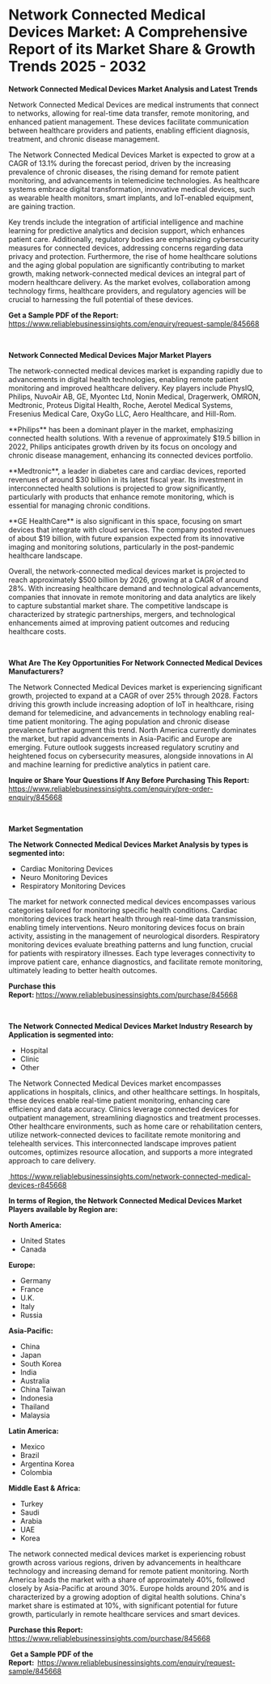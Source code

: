 <p><h1>Network Connected Medical Devices Market: A Comprehensive Report of its Market Share & Growth Trends 2025 - 2032</h1></p><p><strong>Network Connected Medical Devices Market Analysis and Latest Trends</strong></p>
<p><p>Network Connected Medical Devices are medical instruments that connect to networks, allowing for real-time data transfer, remote monitoring, and enhanced patient management. These devices facilitate communication between healthcare providers and patients, enabling efficient diagnosis, treatment, and chronic disease management. </p><p>The Network Connected Medical Devices Market is expected to grow at a CAGR of 13.1% during the forecast period, driven by the increasing prevalence of chronic diseases, the rising demand for remote patient monitoring, and advancements in telemedicine technologies. As healthcare systems embrace digital transformation, innovative medical devices, such as wearable health monitors, smart implants, and IoT-enabled equipment, are gaining traction.</p><p>Key trends include the integration of artificial intelligence and machine learning for predictive analytics and decision support, which enhances patient care. Additionally, regulatory bodies are emphasizing cybersecurity measures for connected devices, addressing concerns regarding data privacy and protection. Furthermore, the rise of home healthcare solutions and the aging global population are significantly contributing to market growth, making network-connected medical devices an integral part of modern healthcare delivery. As the market evolves, collaboration among technology firms, healthcare providers, and regulatory agencies will be crucial to harnessing the full potential of these devices.</p></p>
<p><strong>Get a Sample PDF of the Report:&nbsp;</strong> <a href="https://www.reliablebusinessinsights.com/enquiry/request-sample/845668?utm_campaign=3213&utm_medium=2&utm_source=Github&utm_content=ia&utm_term=13042025&utm_id=network-connected-medical-devices">https://www.reliablebusinessinsights.com/enquiry/request-sample/845668</a></p>
<p>&nbsp;</p>
<p><strong>Network Connected Medical Devices Major Market Players</strong></p>
<p><p>The network-connected medical devices market is expanding rapidly due to advancements in digital health technologies, enabling remote patient monitoring and improved healthcare delivery. Key players include PhysIQ, Philips, NuvoAir AB, GE, Myontec Ltd, Nonin Medical, Dragerwerk, OMRON, Medtronic, Proteus Digital Health, Roche, Aerotel Medical Systems, Fresenius Medical Care, OxyGo LLC, Aero Healthcare, and Hill-Rom.</p><p>**Philips** has been a dominant player in the market, emphasizing connected health solutions. With a revenue of approximately $19.5 billion in 2022, Philips anticipates growth driven by its focus on oncology and chronic disease management, enhancing its connected devices portfolio.</p><p>**Medtronic**, a leader in diabetes care and cardiac devices, reported revenues of around $30 billion in its latest fiscal year. Its investment in interconnected health solutions is projected to grow significantly, particularly with products that enhance remote monitoring, which is essential for managing chronic conditions.</p><p>**GE HealthCare** is also significant in this space, focusing on smart devices that integrate with cloud services. The company posted revenues of about $19 billion, with future expansion expected from its innovative imaging and monitoring solutions, particularly in the post-pandemic healthcare landscape.</p><p>Overall, the network-connected medical devices market is projected to reach approximately $500 billion by 2026, growing at a CAGR of around 28%. With increasing healthcare demand and technological advancements, companies that innovate in remote monitoring and data analytics are likely to capture substantial market share. The competitive landscape is characterized by strategic partnerships, mergers, and technological enhancements aimed at improving patient outcomes and reducing healthcare costs.</p></p>
<p>&nbsp;</p>
<p><strong>What Are The Key Opportunities For Network Connected Medical Devices Manufacturers?</strong></p>
<p><p>The Network Connected Medical Devices market is experiencing significant growth, projected to expand at a CAGR of over 25% through 2028. Factors driving this growth include increasing adoption of IoT in healthcare, rising demand for telemedicine, and advancements in technology enabling real-time patient monitoring. The aging population and chronic disease prevalence further augment this trend. North America currently dominates the market, but rapid advancements in Asia-Pacific and Europe are emerging. Future outlook suggests increased regulatory scrutiny and heightened focus on cybersecurity measures, alongside innovations in AI and machine learning for predictive analytics in patient care.</p></p>
<p><strong>Inquire or Share Your Questions If Any Before Purchasing This Report:</strong> <a href="https://www.reliablebusinessinsights.com/enquiry/pre-order-enquiry/845668?utm_campaign=3213&utm_medium=2&utm_source=Github&utm_content=ia&utm_term=13042025&utm_id=network-connected-medical-devices">https://www.reliablebusinessinsights.com/enquiry/pre-order-enquiry/845668</a></p>
<p>&nbsp;</p>
<p><strong>Market Segmentation</strong></p>
<p><strong>The Network Connected Medical Devices Market Analysis by types is segmented into:</strong></p>
<p><ul><li>Cardiac Monitoring Devices</li><li>Neuro Monitoring Devices</li><li>Respiratory Monitoring Devices</li></ul></p>
<p><p>The market for network connected medical devices encompasses various categories tailored for monitoring specific health conditions. Cardiac monitoring devices track heart health through real-time data transmission, enabling timely interventions. Neuro monitoring devices focus on brain activity, assisting in the management of neurological disorders. Respiratory monitoring devices evaluate breathing patterns and lung function, crucial for patients with respiratory illnesses. Each type leverages connectivity to improve patient care, enhance diagnostics, and facilitate remote monitoring, ultimately leading to better health outcomes.</p></p>
<p><strong>Purchase this Report:&nbsp;</strong><a href="https://www.reliablebusinessinsights.com/purchase/845668?utm_campaign=3213&utm_medium=2&utm_source=Github&utm_content=ia&utm_term=13042025&utm_id=network-connected-medical-devices">https://www.reliablebusinessinsights.com/purchase/845668</a></p>
<p>&nbsp;</p>
<p><strong>The Network Connected Medical Devices Market Industry Research by Application is segmented into:</strong></p>
<p><ul><li>Hospital</li><li>Clinic</li><li>Other</li></ul></p>
<p><p>The Network Connected Medical Devices market encompasses applications in hospitals, clinics, and other healthcare settings. In hospitals, these devices enable real-time patient monitoring, enhancing care efficiency and data accuracy. Clinics leverage connected devices for outpatient management, streamlining diagnostics and treatment processes. Other healthcare environments, such as home care or rehabilitation centers, utilize network-connected devices to facilitate remote monitoring and telehealth services. This interconnected landscape improves patient outcomes, optimizes resource allocation, and supports a more integrated approach to care delivery.</p></p>
<p><a href="https://www.reliablebusinessinsights.com/network-connected-medical-devices-r845668?utm_campaign=3213&utm_medium=2&utm_source=Github&utm_content=ia&utm_term=13042025&utm_id=network-connected-medical-devices">&nbsp;https://www.reliablebusinessinsights.com/network-connected-medical-devices-r845668</a></p>
<p><strong>In terms of Region, the Network Connected Medical Devices Market Players available by Region are:</strong></p>
<p>
    <p> <strong> North America: </strong>
        <ul>
            <li>United States</li>
            <li>Canada</li>
        </ul>
        </p> 
    <p> <strong> Europe: </strong>
        <ul>
            <li>Germany</li>
            <li>France</li>
            <li>U.K.</li>
            <li>Italy</li>
            <li>Russia</li>
        </ul>
        </p> 
    <p> <strong> Asia-Pacific: </strong>
        <ul>
            <li>China</li>
            <li>Japan</li>
            <li>South Korea</li>
            <li>India</li>
            <li>Australia</li>
            <li>China Taiwan</li>
            <li>Indonesia</li>
            <li>Thailand</li>
            <li>Malaysia</li>
        </ul>
        </p> 
    <p> <strong> Latin America: </strong>
        <ul>
            <li>Mexico</li>
            <li>Brazil</li>
            <li>Argentina Korea</li>
            <li>Colombia</li>
        </ul>
        </p> 
    <p> <strong> Middle East & Africa: </strong>
        <ul>
            <li>Turkey</li>
            <li>Saudi</li>
            <li>Arabia</li>
            <li>UAE</li>
            <li>Korea</li>
        </ul>
    </p>
    </p>
<p><p>The network connected medical devices market is experiencing robust growth across various regions, driven by advancements in healthcare technology and increasing demand for remote patient monitoring. North America leads the market with a share of approximately 40%, followed closely by Asia-Pacific at around 30%. Europe holds around 20% and is characterized by a growing adoption of digital health solutions. China's market share is estimated at 10%, with significant potential for future growth, particularly in remote healthcare services and smart devices.</p></p>
<p><strong>Purchase this Report: </strong><a href="https://www.reliablebusinessinsights.com/purchase/845668?utm_campaign=3213&utm_medium=2&utm_source=Github&utm_content=ia&utm_term=13042025&utm_id=network-connected-medical-devices">https://www.reliablebusinessinsights.com/purchase/845668</a></p>
<p>&nbsp;<strong>Get a Sample PDF of the Report:&nbsp;&nbsp;</strong><a href="https://www.reliablebusinessinsights.com/enquiry/request-sample/845668?utm_campaign=3213&utm_medium=2&utm_source=Github&utm_content=ia&utm_term=13042025&utm_id=network-connected-medical-devices">https://www.reliablebusinessinsights.com/enquiry/request-sample/845668</a></p>
<p><strong></strong></p>
<p><p></p><p></p><p></p></p>